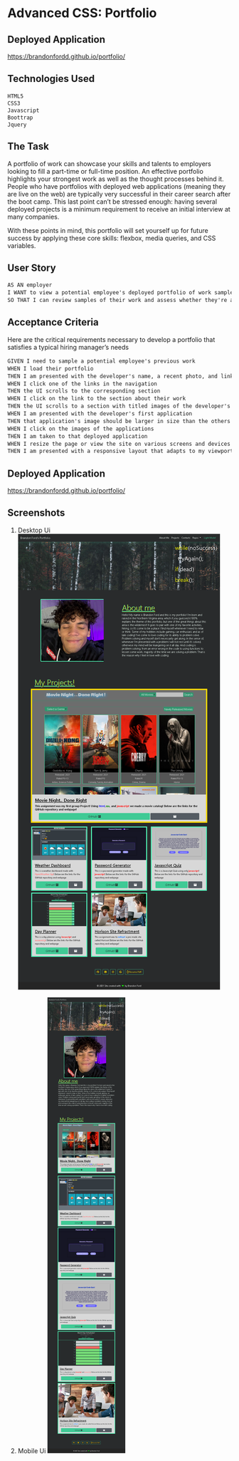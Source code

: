 # Advanced CSS: Portfolio

## Deployed Application 
 https://brandonfordd.github.io/portfolio/

## Technologies Used
```
HTML5
CSS3
Javascript
Boottrap
Jquery
```

## The Task

A portfolio of work can showcase your skills and talents to employers looking to fill a part-time or full-time position. An effective portfolio highlights your strongest work as well as the thought processes behind it. People who have portfolios with deployed web applications (meaning they are live on the web) are typically very successful in their career search after the boot camp. This last point can’t be stressed enough: having several deployed projects is a minimum requirement to receive an initial interview at many companies. 

With these points in mind, this portfolio will set yourself up for future success by applying these core skills: flexbox, media queries, and CSS variables. 

## User Story

```md
AS AN employer
I WANT to view a potential employee's deployed portfolio of work samples
SO THAT I can review samples of their work and assess whether they're a good candidate for an open position
```

## Acceptance Criteria

Here are the critical requirements necessary to develop a portfolio that satisfies a typical hiring manager’s needs

```md
GIVEN I need to sample a potential employee's previous work
WHEN I load their portfolio
THEN I am presented with the developer's name, a recent photo, and links to sections about them, their work, and how to contact them
WHEN I click one of the links in the navigation
THEN the UI scrolls to the corresponding section
WHEN I click on the link to the section about their work
THEN the UI scrolls to a section with titled images of the developer's applications
WHEN I am presented with the developer's first application
THEN that application's image should be larger in size than the others
WHEN I click on the images of the applications
THEN I am taken to that deployed application
WHEN I resize the page or view the site on various screens and devices
THEN I am presented with a responsive layout that adapts to my viewport
```
## Deployed Application 
 https://brandonfordd.github.io/portfolio/

## Screenshots

1. Desktop Ui
![alt text](https://github.com/brandonfordd/portfolio/blob/main/assets/images/screenshot-1.png)

2. Mobile Ui
![alt text](https://github.com/brandonfordd/portfolio/blob/main/assets/images/screenshot-2.png)

